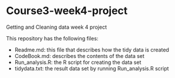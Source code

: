 # Course3-week4-project
Getting and Cleaning data week 4 project

This repository has the following files:
- Readme.md: this file that describes how the tidy data is created
- CodeBook.md: describes the contents of the data set 
- Run_analysis.R: the R script for creating the data set
- tidydata.txt: the result data set by running Run_analysis.R script
